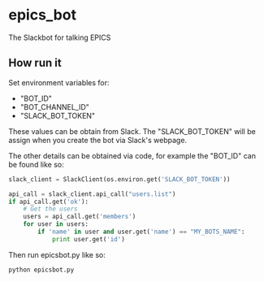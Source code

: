 # epics_bot
The Slackbot for talking EPICS

## How run it

Set environment variables for:

* "BOT_ID"
* "BOT_CHANNEL_ID"
* "SLACK_BOT_TOKEN"

These values can be obtain from Slack. The "SLACK_BOT_TOKEN" will be assign when you create the bot via Slack's webpage.

The other details can be obtained via code, for example the "BOT_ID" can be found like so:

```python
slack_client = SlackClient(os.environ.get('SLACK_BOT_TOKEN'))

api_call = slack_client.api_call("users.list")
if api_call.get('ok'):
    # Get the users
    users = api_call.get('members')
    for user in users:
        if 'name' in user and user.get('name') == "MY_BOTS_NAME":
            print user.get('id')
```

Then run epicsbot.py like so:
```
python epicsbot.py
```
